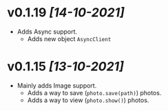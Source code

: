 # v0.1.19 *\[14-10-2021\]*

- Adds Async support.
  - Adds new object `AsyncClient`

# v0.1.15 *\[13-10-2021\]*

- Mainly adds Image support.
  - Adds a way to save (`photo.save(path)`) photos.
  - Adds a way to view (`photo.show()`) photos.